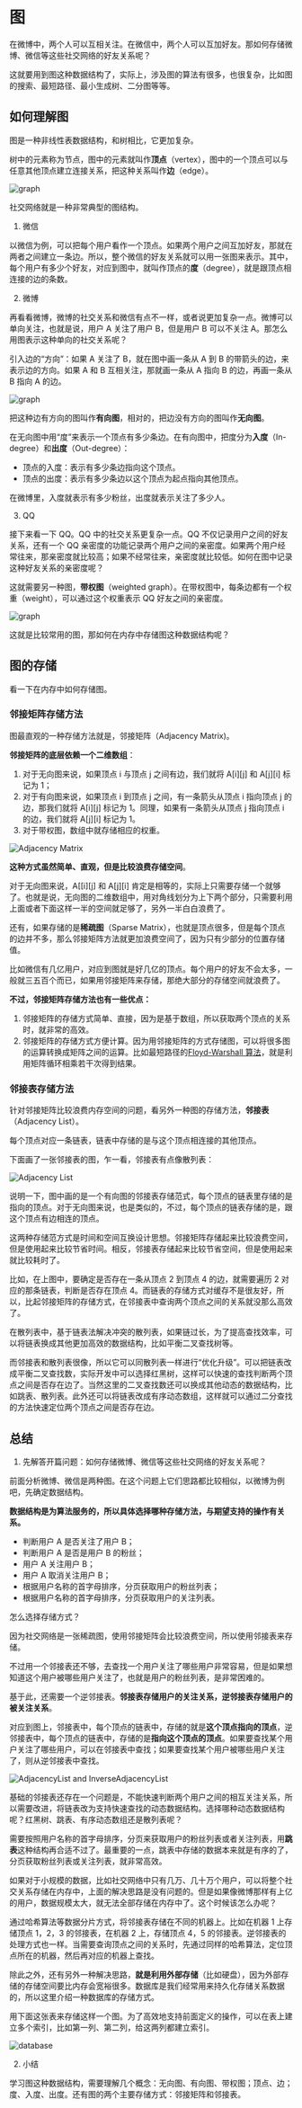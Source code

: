 # 图

在微博中，两个人可以互相关注。在微信中，两个人可以互加好友。那如何存储微博、微信等这些社交网络的好友关系呢？

这就要用到图这种数据结构了，实际上，涉及图的算法有很多，也很复杂，比如图的搜索、最短路径、最小生成树、二分图等等。

## 如何理解图

图是一种非线性表数据结构，和树相比，它更加复杂。

树中的元素称为节点，图中的元素就叫作**顶点**（vertex），图中的一个顶点可以与任意其他顶点建立连接关系，把这种关系叫作**边**（edge）。

![graph](../../.vuepress/public/images/algorithm-graph-1.png)

社交网络就是一种非常典型的图结构。

1. 微信

以微信为例，可以把每个用户看作一个顶点。如果两个用户之间互加好友，那就在两者之间建立一条边。所以，整个微信的好友关系就可以用一张图来表示。其中，每个用户有多少个好友，对应到图中，就叫作顶点的**度**（degree），就是跟顶点相连接的边的条数。

2. 微博

再看看微博，微博的社交关系和微信有点不一样，或者说更加复杂一点。微博可以单向关注，也就是说，用户 A 关注了用户 B，但是用户 B 可以不关注 A。那怎么用图表示这种单向的社交关系呢？

引入边的“方向”：如果 A 关注了 B，就在图中画一条从 A 到 B 的带箭头的边，来表示边的方向。如果 A 和 B 互相关注，那就画一条从 A 指向 B 的边，再画一条从 B 指向 A 的边。

![graph](../../.vuepress/public/images/algorithm-graph-2.png)

把这种边有方向的图叫作**有向图**，相对的，把边没有方向的图叫作**无向图**。

在无向图中用“度”来表示一个顶点有多少条边。在有向图中，把度分为**入度**（In-degree）和**出度**（Out-degree）：

- 顶点的入度：表示有多少条边指向这个顶点。
- 顶点的出度：表示有多少条边以这个顶点为起点指向其他顶点。

在微博里，入度就表示有多少粉丝，出度就表示关注了多少人。

3. QQ

接下来看一下 QQ。QQ 中的社交关系更复杂一点。QQ 不仅记录用户之间的好友关系，还有一个 QQ 亲密度的功能记录两个用户之间的亲密度。如果两个用户经常往来，那亲密度就比较高；如果不经常往来，亲密度就比较低。如何在图中记录这种好友关系的亲密度呢？

这就需要另一种图，**带权图**（weighted graph）。在带权图中，每条边都有一个权重（weight），可以通过这个权重表示 QQ 好友之间的亲密度。

![graph](../../.vuepress/public/images/algorithm-graph-3.png)

这就是比较常用的图，那如何在内存中存储图这种数据结构呢？

## 图的存储

看一下在内存中如何存储图。

### 邻接矩阵存储方法

图最直观的一种存储方法就是，邻接矩阵（Adjacency Matrix)。

**邻接矩阵的底层依赖一个二维数组**：

1. 对于无向图来说，如果顶点 i 与顶点 j 之间有边，我们就将 A[i][j] 和 A[j][i] 标记为 1；
2. 对于有向图来说，如果顶点 i 到顶点 j 之间，有一条箭头从顶点 i 指向顶点 j 的边，那我们就将 A[i][j] 标记为 1。同理，如果有一条箭头从顶点 j 指向顶点 i 的边，我们就将 A[j][i] 标记为 1。
3. 对于带权图，数组中就存储相应的权重。

![Adjacency Matrix](../../.vuepress/public/images/algorithm-graph-adjacencyMatrix.png)

**这种方式虽然简单、直观，但是比较浪费存储空间**。

对于无向图来说，A[[i][j] 和 A[j][i] 肯定是相等的，实际上只需要存储一个就够了。也就是说，无向图的二维数组中，用对角线划分为上下两个部分，只需要利用上面或者下面这样一半的空间就足够了，另外一半白白浪费了。

还有，如果存储的是**稀疏图**（Sparse Matrix），也就是顶点很多，但是每个顶点的边并不多，那么邻接矩阵方法就更加浪费空间了，因为只有少部分的位置存储值。

比如微信有几亿用户，对应到图就是好几亿的顶点。每个用户的好友不会太多，一般就三五百个而已，如果用邻接矩阵来存储，那绝大部分的存储空间就浪费了。

**不过，邻接矩阵存储方法也有一些优点：**

1. 邻接矩阵的存储方式简单、直接，因为是基于数组，所以获取两个顶点的关系时，就非常的高效。
2. 邻接矩阵的存储方式方便计算。因为用邻接矩阵的方式存储图，可以将很多图的运算转换成矩阵之间的运算。比如最短路径的[Floyd-Warshall 算法](https://zh.wikipedia.org/wiki/Floyd-Warshall%E7%AE%97%E6%B3%95)，就是利用矩阵循环相乘若干次得到结果。

### 邻接表存储方法

针对邻接矩阵比较浪费内存空间的问题，看另外一种图的存储方法，**邻接表**（Adjacency List）。

每个顶点对应一条链表，链表中存储的是与这个顶点相连接的其他顶点。

下面画了一张邻接表的图，乍一看，邻接表有点像散列表：

![Adjacency List](../../.vuepress/public/images/algorithm-graph-adjacencyList.png)

说明一下，图中画的是一个有向图的邻接表存储范式，每个顶点的链表里存储的是指向的顶点。对于无向图来说，也是类似的，不过，每个顶点的链表存储的是，跟这个顶点有边相连的顶点。

这两种存储范方式是时间和空间互换设计思想。邻接矩阵存储起来比较浪费空间，但是使用起来比较节省时间。相反，邻接表存储起来比较节省空间，但是使用起来就比较耗时了。

比如，在上图中，要确定是否存在一条从顶点 2 到顶点 4 的边，就需要遍历 2 对应的那条链表，判断是否存在顶点 4。而链表的存储方式对缓存不是很友好，所以，比起邻接矩阵的存储方式，在邻接表中查询两个顶点之间的关系就没那么高效了。

在散列表中，基于链表法解决冲突的散列表，如果链过长，为了提高查找效率，可以将链表换成其他更加高效的数据结构，比如平衡二叉查找树等。

而邻接表和散列表很像，所以它可以同散列表一样进行“优化升级”。可以把链表改成平衡二叉查找数，实际开发中可以选择红黑树，这样可以快速的查找判断两个顶点之间是否存在边了。当然这里的二叉查找数还可以换成其他动态的数据结构，比如跳表、散列表。此外还可以将链表改成有序动态数组，这样就可以通过二分查找的方法快速定位两个顶点之间是否存在边。

## 总结

1. 先解答开篇问题：如何存储微博、微信等这些社交网络的好友关系呢？

前面分析微博、微信是两种图。在这个问题上它们思路都比较相似，以微博为例吧，先确定数据结构。

**数据结构是为算法服务的，所以具体选择哪种存储方法，与期望支持的操作有关系。**

- 判断用户 A 是否关注了用户 B；
- 判断用户 A 是否是用户 B 的粉丝；
- 用户 A 关注用户 B；
- 用户 A 取消关注用户 B；
- 根据用户名称的首字母排序，分页获取用户的粉丝列表；
- 根据用户名称的首字母排序，分页获取用户的关注列表。

怎么选择存储方式？

因为社交网络是一张稀疏图，使用邻接矩阵会比较浪费空间，所以使用邻接表来存储。

不过用一个邻接表还不够，去查找一个用户关注了哪些用户非常容易，但是如果想知道这个用户被哪些用户关注了，也就是用户的粉丝列表，是非常困难的。

基于此，还需要一个逆邻接表。**邻接表存储用户的关注关系，逆邻接表存储用户的被关注关系**。

对应到图上，邻接表中，每个顶点的链表中，存储的就是**这个顶点指向的顶点**，逆邻接表中，每个顶点的链表中，存储的是**指向这个顶点的顶点**。如果要查找某个用户关注了哪些用户，可以在邻接表中查找；如果要查找某个用户被哪些用户关注了，则从逆邻接表中查找。

![AdjacencyList and InverseAdjacencyList](../../.vuepress/public/images/algorithm-graph-adjacencyListAndInverseAdjacencyList.png)

基础的邻接表还存在一个问题是，不能快速判断两个用户之间的相互关注关系，所以需要改进，将链表改为支持快速查找的动态数据结构。选择哪种动态数据结构呢？红黑树、跳表、有序动态数组还是散列表呢？

需要按照用户名称的首字母排序，分页来获取用户的粉丝列表或者关注列表，用**跳表**这种结构再合适不过了。最重要的一点，跳表中存储的数据本来就是有序的了，分页获取粉丝列表或关注列表，就非常高效。

如果对于小规模的数据，比如社交网络中只有几万、几十万个用户，可以将整个社交关系存储在内存中，上面的解决思路是没有问题的。但是如果像微博那样有上亿的用户，数据规模太大，就无法全部存储在内存中了。这个时候该怎么办呢？

通过哈希算法等数据分片方式，将邻接表存储在不同的机器上。比如在机器 1 上存储顶点 1，2，3 的邻接表，在机器 2 上，存储顶点 4，5 的邻接表。逆邻接表的处理方式也一样。当需要查询顶点之间的关系时，先通过同样的哈希算法，定位顶点所在的机器，然后再对应的机器上查找。

除此之外，还有另外一种解决思路，**就是利用外部存储**（比如硬盘），因为外部存储的存储空间要比内存会宽裕很多。数据库是我们经常用来持久化存储关系数据的，所以这里介绍一种数据库的存储方式。

用下面这张表来存储这样一个图。为了高效地支持前面定义的操作，可以在表上建立多个索引，比如第一列、第二列，给这两列都建立索引。

![database](../../.vuepress/public/images/algorithm-graph-database.png)

2. 小结

学习图这种数据结构，需要理解几个概念：无向图、有向图、带权图；顶点、边；度、入度、出度。还有图的两个主要存储方式：邻接矩阵和邻接表。